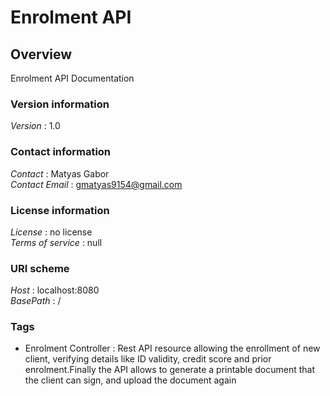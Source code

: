 # Enrolment API


<a name="overview"></a>
## Overview
Enrolment API Documentation


### Version information
*Version* : 1.0


### Contact information
*Contact* : Matyas Gabor  
*Contact Email* : gmatyas9154@gmail.com


### License information
*License* : no license  
*Terms of service* : null


### URI scheme
*Host* : localhost:8080  
*BasePath* : /


### Tags

* Enrolment Controller : Rest API resource allowing the enrollment of new client, verifying details like ID validity, credit score and prior enrolment.Finally the API allows to generate a printable document that the client can sign, and upload the document again



